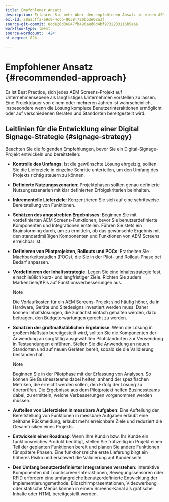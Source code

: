```yaml
---
title: Empfohlener Ansatz
description: Erfahren Sie mehr über den empfohlenen Ansatz in einem AEM Screens-Projekt.
exl-id: 28aacffa-e9c9-4ccb-8038-720bb3e02a3f
source-git-commit: 8dde26d36847fb496aed6d4bf9732233116b5ea6
workflow-type: tm+mt
source-wordcount: '424'
ht-degree: 82%

---
```


# Empfohlener Ansatz {#recommended-approach}

Es ist Best Practice, sich jedes AEM Screens-Projekt auf Unternehmensebene als langfristiges Unternehmen vorstellen zu lassen. Eine Projektdauer von einem oder mehreren Jahren ist wahrscheinlich, insbesondere wenn die Lösung komplexe Benutzerinteraktionen ermöglicht oder auf verschiedenen Geräten und Standorten bereitgestellt wird.

## Leitlinien für die Entwicklung einer Digital Signage-Strategie {#signage-strategy}

Beachten Sie die folgenden Empfehlungen, bevor Sie ein Digital-Signage-Projekt entwickeln und bereitstellen:

* **Kontrolle des Umfangs**:
Ist die gewünschte Lösung ehrgeizig, sollten Sie die Lieferziele in einzelne Schritte unterteilen, um den Umfang des Projekts richtig steuern zu können.

* **Definierte Nutzungsszenarien**:
Projektphasen sollten genau definierte Nutzungsszenarien mit klar definierten Erfolgskriterien beinhalten.

* **Inkrementelle Lieferziele**:
Konzentrieren Sie sich auf eine schrittweise Bereitstellung von Funktionen.

* **Schätzen des angestrebten Ergebnisses**:
Beginnen Sie mit vordefinierten AEM Screens-Funktionen, bevor Sie benutzerdefinierte Komponenten und Integrationen erstellen. Führen Sie stets ein Brainstorming durch, um zu ermitteln, ob das gewünschte Ergebnis mit den standardmäßigen Komponenten und Funktionen von AEM Screens erreichbar ist.

* **Definieren von Pilotprojekten, Rollouts und POCs**:
Erarbeiten Sie Machbarkeitsstudien (POCs), die Sie in der Pilot- und Rollout-Phase bei Bedarf anpassen.

* **Vordefinieren der Inhaltsstrategie**:
Legen Sie eine Inhaltsstrategie fest, einschließlich kurz- und langfristiger Ziele. Richten Sie zudem Markenziele/KPIs auf Funktionsverbesserungen aus.

  >[!NOTE]
  >
  > Die Vorlaufkosten für ein AEM Screens-Projekt sind häufig höher, da in Hardware, Geräte und Sitedesigns investiert werden muss. Daher können Inhaltslösungen, die zunächst einfach gehalten werden, dazu beitragen, den Budgeterwartungen gerecht zu werden.

* **Schätzen der großmaßstäblichen Ergebnisse**: Wenn die Lösung in großem Maßstab bereitgestellt wird, sollten Sie die Komponenten der Anwendung an sorgfältig ausgewählten Pilotstandorten zur Verwendung in Testsendungen einführen. Stellen Sie die Anwendung an neuen Standorten und auf neuen Geräten bereit, sobald sie die Validierung bestanden hat.

  >[!NOTE]
  >
  > Beginnen Sie in der Pilotphase mit der Erfassung von Analysen. So können Sie Businessteams dabei helfen, anhand der spezifischen Metriken, die erreicht werden sollen, den Erfolg der Lösung zu überprüfen. Die Ergebnisse aus dem Pilotprojekt helfen Businessteams dabei, zu ermitteln, welche Verbesserungen vorgenommen werden müssen.

* **Aufteilen von Lieferzielen in messbare Aufgaben**:
Eine Aufteilung der Bereitstellung von Funktionen in messbare Aufgaben erlaubt eine zeitnahe Rückmeldung, erlaubt mehr erreichbare Ziele und reduziert die Gesamtrisiken eines Projekts.

* **Entwickeln einer Roadmap**:
Wenn Ihre Kundin bzw. Ihr Kunde ein funktionsreiches Produkt benötigt, stellen Sie frühzeitig im Projekt einen Teil der geplanten Funktionen bereit und planen Sie andere Funktionen für spätere Phasen. Eine funktionsreiche erste Lieferung birgt ein höheres Risiko und erschwert die Validierung auf Kundenseite.

* **Den Umfang benutzerdefinierter Integrationen verstehen**: Interaktive Komponenten mit Touchscreen-Interaktionen, Bewegungssensoren oder RFID erfordern eine umfangreiche benutzerdefinierte Entwicklung der Implementierungsmethode. Bildschirmpräsentationen, Videowerbung oder statische Menüs können in einem Screens-Kanal als grafische Inhalte oder HTML bereitgestellt werden.
